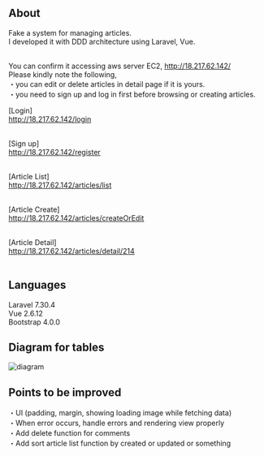 ## About
Fake a system for managing articles.<br>
I developed it with DDD architecture using Laravel, Vue. <br><br>

You can confirm it accessing aws server EC2, http://18.217.62.142/<br>
Please kindly note the following,<br>
 ・you can edit or delete articles in detail page if it is yours.<br>
 ・you need to sign up and log in first before browsing or creating articles.<br>

[Login]<br>
http://18.217.62.142/login<br><br>

[Sign up]<br>
http://18.217.62.142/register<br><br>

[Article List]<br>
http://18.217.62.142/articles/list<br><br>

[Article Create]<br>
http://18.217.62.142/articles/createOrEdit<br><br>

[Article Detail]<br>
http://18.217.62.142/articles/detail/214<br><br>

## Languages
Laravel 7.30.4<br>
Vue 2.6.12<br>
Bootstrap 4.0.0<br>

## Diagram for tables
![diagram](https://user-images.githubusercontent.com/2871056/113497030-7ac9c600-94b4-11eb-8d0f-587c1bc253ff.png)

## Points to be improved
・UI (padding, margin, showing loading image while fetching data)<br>
・When error occurs, handle errors and rendering view properly<br>
・Add delete function for comments<br>
・Add sort article list function by created or updated or something
